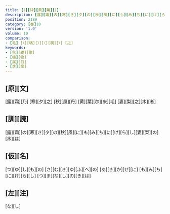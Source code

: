 ```yaml
---
title: [（][詠][黄][葉][）]
description: [露][霜][の][寒][き][夕][の][秋][風][に][も][み][ち][に][け][ら][し][妻][梨][の][木][は]
position: 2189
category: [巻]10
version: '1.0'
volume: 10
comparison:
- [毛] [（][塙][）][（][楓][）] [之]
keywords:
- [秋][雑][歌]
- [植][物]
- [属][目]
- [季][節]
---
```


## [原][文]

[露][霜][乃] [寒][夕][之] [秋][風][丹] [黄][葉][尓][来][毛] [妻][梨][之][木][者]

## [訓][読]

[露][霜][の][寒][き][夕][の][秋][風][に][も][み][ち][に][け][ら][し][妻][梨][の][木][は]

## [仮][名]

[つ][ゆ][し][も][の] [さ][む][き][ゆ][ふ][へ][の] [あ][き][か][ぜ][に] [も][み][ち][に][け][ら][し] [つ][ま][な][し][の][き][は]

## [左][注]

[な][し]
